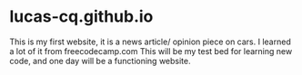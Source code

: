 # lucas-cq.github.io
This is my first website, it is a news article/ opinion piece on cars. I learned a lot of it from freecodecamp.com
This will be my test bed for learning new code, and one day will be a functioning website.
